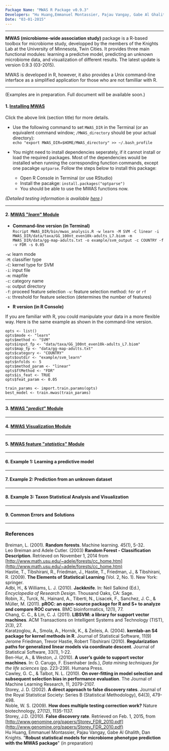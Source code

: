 ```yaml
---
Package Name: "MWAS R Package v0.9.3"
Developers: "Hu Huang,Emmanuel Montassier, Pajau Vangay, Gabe Al Ghalith, Dan Knights"
Date: "03-01-2015"
---
```


****


**MWAS (microbiome-wide association study)** package is a R-based toolbox for microbiome study, developped by the members of the Knights Lab at the University of Minnesota, Twin Cities. It provides three main functional modules: learning a predictve model, predicting an unknown microbiome data, and visualization of different results. The latest update is version 0.9.3 (03-2015). 

MWAS is developed in R, however, it also provides a Unix command-line interface as a simplified application for those who are not familliar with R.  

****

(Examples are in preparation. Full document will be available soon.)    
  
#### 1. [Installing MWAS](http://rpubs.com/hwangtiger/install_mwas)  

Click the above link (section title) for more details.  

* Use the following command to set `MWAS_DIR` in the Terminal (or an equivalent command window; `/MWAS_directory` should be your actual directory):   
`echo "export MWAS_DIR=$HOME/MWAS_directory" >> ~/.bash_profile`  

* You might need to install dependencies seperately, if it cannot install or load the required packages. Most of the dependencies would be installed when running the corresponding function commands, except one pacakge `optparse`. Follow the steps below to install this package:  
   + Open R Console in Terminal (or use RStudio)  
   + Install the pacakge: `install.packages("optparse")`  
   + You should be able to use the MWAS functions now.   
   
*(Detailed testing information is available [here](http://rpubs.com/hwangtiger/install_mwas).)*

***

#### 2. [MWAS "*learn*" Module](http://rpubs.com/hwangtiger/mwas_learn)  

* **Command-line version (in Terminal)**     
`Rscript MWAS_DIR/bin/mwas_analysis.R -w learn -M SVM -C linear -i MWAS_DIR/data/taxa/GG_100nt_even10k-adults_L7.biom -m MWAS_DIR/data/gg-map-adults.txt -o example/svm_output -c COUNTRY -f -v FDR -s 0.05`

`-w`: learn mode  
`-M`: classifier type  
`-C`: kernel type for SVM  
`-i`: input file  
`-m`: mapfile  
`-c`: category name  
`-o`: output directory  
`-f`: proceed feature selection
`-v`: feature selection method: `fdr` or `rf`  
`-s`: threshold for feature selection (determines the number of features)

* **R version (in R Console)**

If you are familiar with R, you could manipulate your data in a more flexible way. Here is the same example as shown in the command-line version.  

`opts <- list()`  
`opts$mode <- "learn"`  
`opts$method <- "SVM"`  
`opts$input_fp <- "data/taxa/GG_100nt_even10k-adults_L7.biom"`  
`opts$map_fp <- "data/gg-map-adults.txt"`  
`opts$category <- "COUNTRY"`  
`opts$outdir <- "example/svm_learn"`  
`opts$nfolds <- 5`  
`opts$method_param <- "linear"`  
`opts$ftMethod <- "FDR"`  
`opts$is_feat <- TRUE`  
`opts$feat_param <- 0.05`  

`train_params <- import.train.params(opts)`  
`best_model <- train.mwas(train_params)`  


***

#### 3. [MWAS "*predict*" Module](http://rpubs.com/hwangtiger/mwas_predict)

***

#### 4. [MWAS Visualization Module](http://rpubs.com/hwangtiger/mwas_visualization)  

***

#### 5. [MWAS feature "*statistics*" Module](http://rpubs.com/hwangtiger/MWAS_feat_stats)

***

#### 6. Example 1: Learning a predictive model   




***
#### 7. Example 2: Prediction from an unknown dataset  

***

#### 8. Example 3: Taxon Statistical Analysis and Visualization  

***

#### 9. Common Errors and Solutions

***

### References  
Breiman, L. (2001). **Random forests**. Machine learning. 45(1), 5-32.  
Leo Breiman and Adele Cutler. (2003) **Random Forest - Classification Description**. Retrieved on November 1, 2014 from [http://www.math.usu.edu/~adele/forests/cc_home.htm](http://www.math.usu.edu/~adele/forests/cc_home.htm)  
Hastie, T., Tibshirani, R., Friedman, J., Hastie, T., Friedman, J., & Tibshirani, R. (2009). **The Elements of Statistical Learning** (Vol. 2, No. 1). New York: springer.  
Adbi, H., & Williams, L. J. (2010). **Jackknife**. In: Neil Salkind (Ed.), _Encyclopedia of Research Design_. Thousand Oaks, CA: Sage.   
Robin, X., Turck, N., Hainard, A., Tiberti, N., Lisacek, F., Sanchez, J. C., & Müller, M. (2011). **pROC: an open-source package for R and S+ to analyze and compare ROC curves**. BMC bioinformatics, 12(1), 77.  
Chang, C. C., & Lin, C. J. (2011). **LIBSVM: a library for support vector machines**. ACM Transactions on Intelligent Systems and Technology (TIST), 2(3), 27.  
Karatzoglou, A., Smola, A., Hornik, K., & Zeileis, A. (2004). **kernlab-an S4 package for kernel methods in R**. Journal of Statistical Software, 11(9)  
Jerome Friedman, Trevor Hastie, Robert Tibshirani (2010). **Regularization paths for generalized linear models via coordinate descent**. Journal of Statistical Software, 33(1), 1-22.  
Ben-Hur, A., & Weston, J. (2010). **A user’s guide to support vector machines**. In: O. Carugo, F. Eisenhaber (eds.), _Data mining techniques for the life sciences_ (pp. 223-239). Humana Press.  
Cawley, G. C., & Talbot, N. L. (2010). **On over-fitting in model selection and subsequent selection bias in performance evaluation**. The Journal of Machine Learning Research, 11, 2079-2107.  
Storey, J. D. (2002). **A direct approach to false discovery rates**. Journal of the Royal Statistical Society: Series B (Statistical Methodology), 64(3), 479-498.  
Noble, W. S. (2009). **How does multiple testing correction work?** Nature biotechnology, 27(12), 1135-1137.  
Storey, J.D. (2010). **False discovery rate**. Retrieved on Feb. 1, 2015, from [http://www.genomine.org/papers/Storey_FDR_2010.pdf](http://www.genomine.org/papers/Storey_FDR_2010.pdf)  
Hu Huang, Emmanuel Montassier, Pajau Vangay, Gabe Al Ghalith, Dan Knights. "**Robust statistical models for microbiome phenotype prediction with the MWAS package**" (in preparation)

